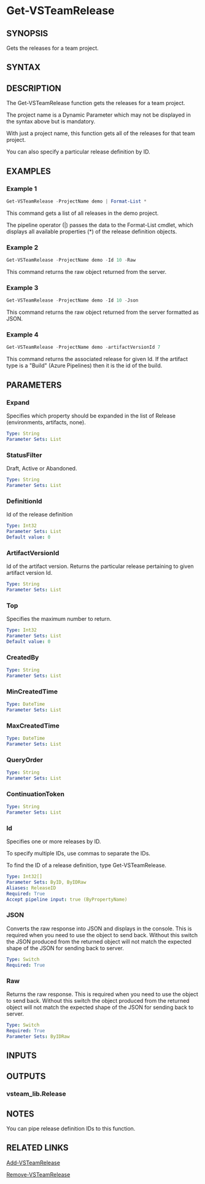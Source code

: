 <!-- #include "./common/header.md" -->

# Get-VSTeamRelease

## SYNOPSIS

Gets the releases for a team project.

## SYNTAX

## DESCRIPTION

The Get-VSTeamRelease function gets the releases for a team project.

The project name is a Dynamic Parameter which may not be displayed in the syntax above but is mandatory.

With just a project name, this function gets all of the releases for that team project.

You can also specify a particular release definition by ID.

## EXAMPLES

### Example 1

```powershell
Get-VSTeamRelease -ProjectName demo | Format-List *
```

This command gets a list of all releases in the demo project.

The pipeline operator (|) passes the data to the Format-List cmdlet, which displays all available properties (*) of the release definition objects.

### Example 2

```powershell
Get-VSTeamRelease -ProjectName demo -Id 10 -Raw
```

This command returns the raw object returned from the server.

### Example 3

```powershell
Get-VSTeamRelease -ProjectName demo -Id 10 -Json
```

This command returns the raw object returned from the server formatted as JSON.

### Example 4

```powershell
Get-VSTeamRelease -ProjectName demo -artifactVersionId 7
```

This command returns the associated release for given Id. If the artifact type is a "Build" (Azure Pipelines) then it is the id of the build.

## PARAMETERS

### Expand

Specifies which property should be expanded in the list of Release (environments, artifacts, none).

```yaml
Type: String
Parameter Sets: List
```

### StatusFilter

Draft, Active or Abandoned.

```yaml
Type: String
Parameter Sets: List
```

### DefinitionId

Id of the release definition

```yaml
Type: Int32
Parameter Sets: List
Default value: 0
```

### ArtifactVersionId

Id of the artifact version. Returns the particular release pertaining to given artifact version Id.

```yaml
Type: String
Parameter Sets: List
```

### Top

Specifies the maximum number to return.

```yaml
Type: Int32
Parameter Sets: List
Default value: 0
```

### CreatedBy

```yaml
Type: String
Parameter Sets: List
```

### MinCreatedTime

```yaml
Type: DateTime
Parameter Sets: List
```

### MaxCreatedTime

```yaml
Type: DateTime
Parameter Sets: List
```

### QueryOrder

```yaml
Type: String
Parameter Sets: List
```

### ContinuationToken

```yaml
Type: String
Parameter Sets: List
```

### Id

Specifies one or more releases by ID.

To specify multiple IDs, use commas to separate the IDs.

To find the ID of a release definition, type Get-VSTeamRelease.

```yaml
Type: Int32[]
Parameter Sets: ByID, ByIDRaw
Aliases: ReleaseID
Required: True
Accept pipeline input: true (ByPropertyName)
```

### JSON

Converts the raw response into JSON and displays in the console. This is required when you need to use the object to send back.  Without this switch the JSON produced from the returned object will not match the expected shape of the JSON for sending back to server.

```yaml
Type: Switch
Required: True
```

### Raw

Returns the raw response. This is required when you need to use the object to send back.  Without this switch the object produced from the returned object will not match the expected shape of the JSON for sending back to server.

```yaml
Type: Switch
Required: True
Parameter Sets: ByIDRaw
```

<!-- #include "./params/projectName.md" -->

## INPUTS

## OUTPUTS

### vsteam_lib.Release

## NOTES

You can pipe release definition IDs to this function.

<!-- #include "./common/prerequisites.md" -->

## RELATED LINKS



[Add-VSTeamRelease](Add-VSTeamRelease.md)

[Remove-VSTeamRelease](Remove-VSTeamRelease.md)
